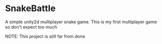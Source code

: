 # SnakeBattle

A simple unity2d multiplayer snake game.
This is my first multiplayer game so don't expect too much

NOTE: This project is still far from done
